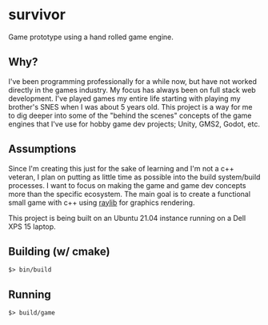 # survivor

Game prototype using a hand rolled game engine.

## Why?

I've been programming professionally for a while now, but have not worked directly in the games industry. My focus has always been on full stack web development. I've played games my entire life starting with playing my brother's SNES when I was about 5 years old. This project is a way for me to dig deeper into some of the "behind the scenes" concepts of the game engines that I've use for hobby game dev projects; Unity, GMS2, Godot, etc.

## Assumptions

Since I'm creating this just for the sake of learning and I'm not a c++ veteran, I plan on putting as little time as possible into the build system/build processes. I want to focus on making the game and game dev concepts more than the specific ecosystem. The main goal is to create a functional small game with c++ using [raylib](https://github.com/raysan5/raylib) for graphics rendering.

This project is being built on an Ubuntu 21.04 instance running on a Dell XPS 15 laptop.

## Building (w/ cmake)

```console
$> bin/build
```

## Running

```console
$> build/game
```
